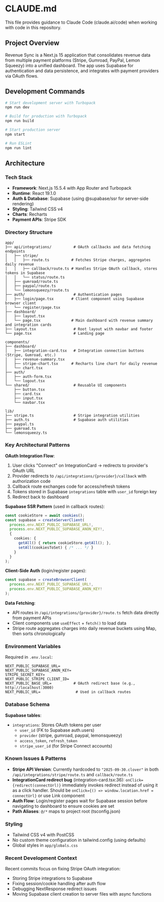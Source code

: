 # CLAUDE.md

This file provides guidance to Claude Code (claude.ai/code) when working with code in this repository.

## Project Overview

Revenue Sync is a Next.js 15 application that consolidates revenue data from multiple payment platforms (Stripe, Gumroad, PayPal, Lemon Squeezy) into a unified dashboard. The app uses Supabase for authentication and data persistence, and integrates with payment providers via OAuth flows.

## Development Commands

```bash
# Start development server with Turbopack
npm run dev

# Build for production with Turbopack
npm run build

# Start production server
npm start

# Run ESLint
npm run lint
```

## Architecture

### Tech Stack
- **Framework**: Next.js 15.5.4 with App Router and Turbopack
- **Runtime**: React 19.1.0
- **Auth & Database**: Supabase (using @supabase/ssr for server-side rendering)
- **Styling**: Tailwind CSS v4
- **Charts**: Recharts
- **Payment APIs**: Stripe SDK

### Directory Structure

```
app/
├── api/integrations/          # OAuth callbacks and data fetching endpoints
│   ├── stripe/
│   │   ├── route.ts          # Fetches Stripe charges, aggregates daily revenue
│   │   ├── callback/route.ts # Handles Stripe OAuth callback, stores tokens in Supabase
│   │   └── status/route.ts
│   ├── gumroad/route.ts
│   ├── paypal/route.ts
│   └── lemonsqueezy/route.ts
├── auth/                      # Authentication pages
│   ├── login/page.tsx        # Client component using Supabase browser client
│   └── register/page.tsx
├── dashboard/
│   ├── layout.tsx
│   └── page.tsx              # Main dashboard with revenue summary and integration cards
├── layout.tsx                 # Root layout with navbar and footer
└── page.tsx                   # Landing page

components/
├── dashboard/
│   ├── integration-card.tsx   # Integration connection buttons (Stripe, Gumroad, etc.)
│   ├── revenue-summary.tsx
│   ├── stripe-chart.tsx      # Recharts line chart for daily revenue
│   └── chart.tsx
├── auth/
│   ├── auth-form.tsx
│   └── logout.tsx
└── shared/                    # Reusable UI components
    ├── button.tsx
    ├── card.tsx
    ├── input.tsx
    └── navbar.tsx

lib/
├── stripe.ts                  # Stripe integration utilities
├── auth.ts                    # Supabase auth utilities
├── paypal.ts
├── gumroad.ts
└── lemonsqueezy.ts
```

### Key Architectural Patterns

**OAuth Integration Flow**:
1. User clicks "Connect" on IntegrationCard → redirects to provider's OAuth URL
2. Provider redirects to `/api/integrations/{provider}/callback` with authorization code
3. Callback route exchanges code for access/refresh tokens
4. Tokens stored in Supabase `integrations` table with `user_id` foreign key
5. Redirect back to dashboard

**Supabase SSR Pattern** (used in callback routes):
```typescript
const cookieStore = await cookies();
const supabase = createServerClient(
  process.env.NEXT_PUBLIC_SUPABASE_URL!,
  process.env.NEXT_PUBLIC_SUPABASE_ANON_KEY!,
  {
    cookies: {
      getAll() { return cookieStore.getAll(); },
      setAll(cookiesToSet) { /* ... */ }
    }
  }
);
```

**Client-Side Auth** (login/register pages):
```typescript
const supabase = createBrowserClient(
  process.env.NEXT_PUBLIC_SUPABASE_URL!,
  process.env.NEXT_PUBLIC_SUPABASE_ANON_KEY!
);
```

**Data Fetching**:
- API routes in `/api/integrations/{provider}/route.ts` fetch data directly from payment APIs
- Client components use `useEffect` + `fetch()` to load data
- Stripe route aggregates charges into daily revenue buckets using Map, then sorts chronologically

### Environment Variables

Required in `.env.local`:
```
NEXT_PUBLIC_SUPABASE_URL=
NEXT_PUBLIC_SUPABASE_ANON_KEY=
STRIPE_SECRET_KEY=
NEXT_PUBLIC_STRIPE_CLIENT_ID=
NEXT_PUBLIC_BASE_URL=          # OAuth redirect base (e.g., http://localhost:3000)
NEXT_PUBLIC_URL=                # Used in callback routes
```

### Database Schema

**Supabase tables**:
- `integrations`: Stores OAuth tokens per user
  - `user_id` (FK to Supabase auth.users)
  - `provider` (stripe, gumroad, paypal, lemonsqueezy)
  - `access_token`, `refresh_token`
  - `stripe_user_id` (for Stripe Connect accounts)

### Known Issues & Patterns

- **Stripe API Version**: Currently hardcoded to `"2025-09-30.clover"` in both `/api/integrations/stripe/route.ts` and `callback/route.ts`
- **IntegrationCard redirect bug** (integration-card.tsx:36): `onClick={redirect(connectUrl)}` immediately invokes redirect instead of using it as a click handler. Should be `onClick={() => window.location.href = connectUrl}` or use Link component
- **Auth Flow**: Login/register pages wait for Supabase session before navigating to dashboard to ensure cookies are set
- **Path Aliases**: `@/*` maps to project root (tsconfig.json)

### Styling

- Tailwind CSS v4 with PostCSS
- No custom theme configuration in tailwind.config (using defaults)
- Global styles in `app/globals.css`

### Recent Development Context

Recent commits focus on fixing Stripe OAuth integration:
- Storing Stripe integrations to Supabase
- Fixing session/cookie handling after auth flow
- Debugging NextResponse redirect issues
- Moving Supabase client creation to server files with async functions
